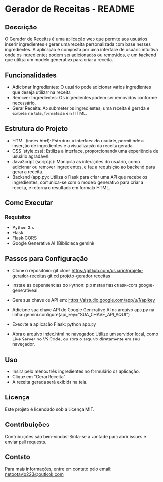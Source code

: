 # Gerador de Receitas - README
## Descrição
O Gerador de Receitas é uma aplicação web que permite aos usuários inserir ingredientes e gerar uma receita personalizada com base nesses ingredientes. A aplicação é composta por uma interface de usuário intuitiva onde os ingredientes podem ser adicionados ou removidos, e um backend que utiliza um modelo generativo para criar a receita.

## Funcionalidades
- Adicionar Ingredientes: O usuário pode adicionar vários ingredientes que deseja utilizar na receita.
- Remover Ingredientes: Os ingredientes podem ser removidos conforme necessário.
- Gerar Receita: Ao submeter os ingredientes, uma receita é gerada e exibida na tela, formatada em HTML.
## Estrutura do Projeto
- HTML (index.html): Estrutura a interface do usuário, permitindo a inserção de ingredientes e a visualização da receita gerada.
- CSS (style.css): Estiliza a interface, proporcionando uma experiência de usuário agradável.
- JavaScript (script.js): Manipula as interações do usuário, como adicionar ou remover ingredientes, e faz a requisição ao backend para gerar a receita.
- Backend (app.py): Utiliza o Flask para criar uma API que recebe os ingredientes, comunica-se com o modelo generativo para criar a receita, e retorna o resultado em formato HTML.
## Como Executar
### Requisitos
- Python 3.x
- Flask
- Flask-CORS
- Google Generative AI (Biblioteca gemini)
## Passos para Configuração
- Clone o repositório:
git clone https://github.com/usuario/projeto-gerador-receitas.git
cd projeto-gerador-receitas

- Instale as dependências do Python:
pip install flask flask-cors google-generativeai

- Gere sua chave de API em: https://aistudio.google.com/app/u/1/apikey
- Adicione sua chave API do Google Generative AI no arquivo app.py na linha:
gemini.configure(api_key="SUA_CHAVE_API_AQUI")

- Execute a aplicação Flask:
python app.py

- Abra o arquivo index.html no navegador:
Utilize um servidor local, como Live Server no VS Code, ou abra o arquivo diretamente em seu navegador.

## Uso
- Insira pelo menos três ingredientes no formulário da aplicação.
- Clique em "Gerar Receita".
- A receita gerada será exibida na tela.
## Licença
Este projeto é licenciado sob a Licença MIT.

## Contribuições
Contribuições são bem-vindas! Sinta-se à vontade para abrir issues e enviar pull requests.

## Contato
Para mais informações, entre em contato pelo email: netootavio223@outlook.com
